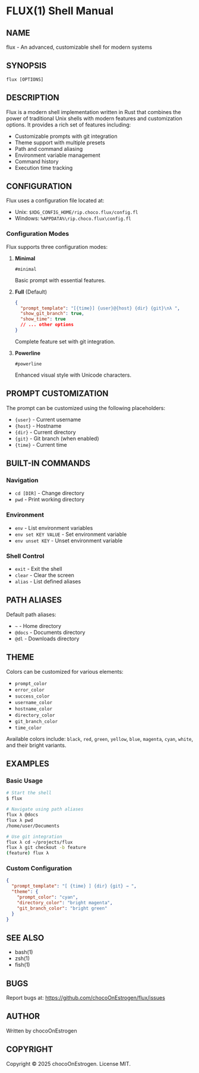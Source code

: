 # FLUX(1) Shell Manual

## NAME
flux - An advanced, customizable shell for modern systems

## SYNOPSIS
`flux [OPTIONS]`

## DESCRIPTION
Flux is a modern shell implementation written in Rust that combines the power of traditional Unix shells with modern features and customization options. It provides a rich set of features including:

- Customizable prompts with git integration
- Theme support with multiple presets
- Path and command aliasing
- Environment variable management
- Command history
- Execution time tracking

## CONFIGURATION
Flux uses a configuration file located at:
- Unix: `$XDG_CONFIG_HOME/rip.choco.flux/config.fl`
- Windows: `%APPDATA%\rip.choco.flux\config.fl`

### Configuration Modes
Flux supports three configuration modes:

1. **Minimal**
   ```
   #minimal
   ```
   Basic prompt with essential features.

2. **Full** (Default)
   ```json
   {
     "prompt_template": "[{time}] {user}@{host} {dir} {git}\nλ ",
     "show_git_branch": true,
     "show_time": true
     // ... other options
   }
   ```
   Complete feature set with git integration.

3. **Powerline**
   ```
   #powerline
   ```
   Enhanced visual style with Unicode characters.

## PROMPT CUSTOMIZATION
The prompt can be customized using the following placeholders:
- `{user}` - Current username
- `{host}` - Hostname
- `{dir}` - Current directory
- `{git}` - Git branch (when enabled)
- `{time}` - Current time

## BUILT-IN COMMANDS

### Navigation
- `cd [DIR]` - Change directory
- `pwd` - Print working directory

### Environment
- `env` - List environment variables
- `env set KEY VALUE` - Set environment variable
- `env unset KEY` - Unset environment variable

### Shell Control
- `exit` - Exit the shell
- `clear` - Clear the screen
- `alias` - List defined aliases

## PATH ALIASES
Default path aliases:
- `~` - Home directory
- `@docs` - Documents directory
- `@dl` - Downloads directory

## THEME
Colors can be customized for various elements:
- `prompt_color`
- `error_color`
- `success_color`
- `username_color`
- `hostname_color`
- `directory_color`
- `git_branch_color`
- `time_color`

Available colors include: `black`, `red`, `green`, `yellow`, `blue`, `magenta`, `cyan`, `white`, and their bright variants.

## EXAMPLES

### Basic Usage
```bash
# Start the shell
$ flux

# Navigate using path aliases
flux λ @docs
flux λ pwd
/home/user/Documents

# Use git integration
flux λ cd ~/projects/flux
flux λ git checkout -b feature
(feature) flux λ
```

### Custom Configuration
```json
{
  "prompt_template": "[ {time} ] {dir} {git} → ",
  "theme": {
    "prompt_color": "cyan",
    "directory_color": "bright magenta",
    "git_branch_color": "bright green"
  }
}
```

## SEE ALSO
- bash(1)
- zsh(1)
- fish(1)

## BUGS
Report bugs at: https://github.com/chocoOnEstrogen/flux/issues

## AUTHOR
Written by chocoOnEstrogen

## COPYRIGHT
Copyright © 2025 chocoOnEstrogen. License MIT.